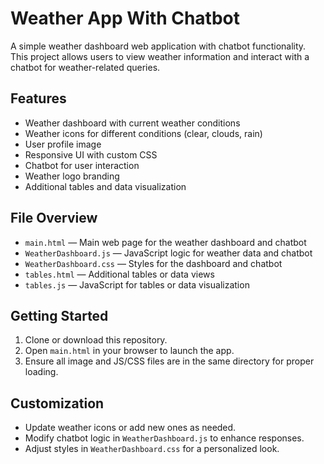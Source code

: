 # Weather App With Chatbot

A simple weather dashboard web application with chatbot functionality. This project allows users to view weather information and interact with a chatbot for weather-related queries.

## Features
- Weather dashboard with current weather conditions
- Weather icons for different conditions (clear, clouds, rain)
- User profile image
- Responsive UI with custom CSS
- Chatbot for user interaction
- Weather logo branding
- Additional tables and data visualization

## File Overview
- `main.html` — Main web page for the weather dashboard and chatbot
- `WeatherDashboard.js` — JavaScript logic for weather data and chatbot
- `WeatherDashboard.css` — Styles for the dashboard and chatbot
- `tables.html` — Additional tables or data views
- `tables.js` — JavaScript for tables or data visualization

## Getting Started
1. Clone or download this repository.
2. Open `main.html` in your browser to launch the app.
3. Ensure all image and JS/CSS files are in the same directory for proper loading.

## Customization
- Update weather icons or add new ones as needed.
- Modify chatbot logic in `WeatherDashboard.js` to enhance responses.
- Adjust styles in `WeatherDashboard.css` for a personalized look.

